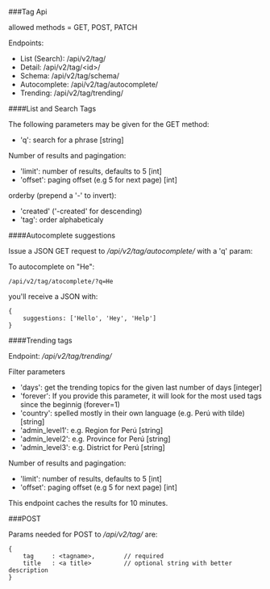 ###Tag Api

allowed methods = GET, POST, PATCH

Endpoints:

* List (Search): /api/v2/tag/
* Detail: /api/v2/tag/\<id\>/
* Schema: /api/v2/tag/schema/
* Autocomplete: /api/v2/tag/autocomplete/
* Trending: /api/v2/tag/trending/


####List and Search Tags

The following parameters may be given for the GET method:

* 'q': search for a phrase [string]

Number of results and pagingation:
* 'limit': number of results, defaults to 5 [int]
* 'offset': paging offset (e.g 5 for next page) [int]

orderby (prepend a '-' to invert):

* 'created' ('-created' for descending) 
* 'tag': order alphabeticaly


####Autocomplete suggestions

Issue a JSON GET request to */api/v2/tag/autocomplete/* with a 'q' param:

To autocomplete on "He":

	/api/v2/tag/atocomplete/?q=He

you'll receive a JSON with:

	{
		suggestions: ['Hello', 'Hey', 'Help']	
	}


####Trending tags

Endpoint: */api/v2/tag/trending/*

Filter parameters
* 'days': get the trending topics for the given last number of days [integer]
* 'forever': If you provide this parameter, it will look for the most used tags since the beginnig (forever=1)
* 'country': spelled mostly in their own language (e.g. Perú with tilde) [string]
* 'admin_level1': e.g. Region for Perú [string]
* 'admin_level2': e.g. Province  for Perú [string]
* 'admin_level3': e.g. District  for Perú [string]

Number of results and pagingation:
* 'limit': number of results, defaults to 5 [int]
* 'offset': paging offset (e.g 5 for next page) [int]

This endpoint caches the results for 10 minutes.

###POST 

Params needed for POST to */api/v2/tag/* are:

	{
		tag 	: <tagname>, 		// required
		title 	: <a title>			// optional string with better description
	}
